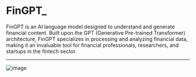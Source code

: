 # FinGPT_
FinGPT is an AI language model designed to understand and generate financial content. Built upon the GPT (Generative Pre-trained Transformer) architecture, FinGPT specializes in processing and analyzing financial data, making it an invaluable tool for financial professionals, researchers, and startups in the fintech sector.


------------------
![image](https://github.com/samkamau81/FinGPT_/assets/63351043/66d78cc6-d940-442c-baa9-763c5381b844)
